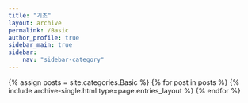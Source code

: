```yaml
---
title: "기초"
layout: archive
permalink: /Basic
author_profile: true
sidebar_main: true
sidebar:
    nav: "sidebar-category"
---
```



{% assign posts = site.categories.Basic %}
{% for post in posts %} {% include archive-single.html type=page.entries_layout %} {% endfor %}

<!--
categories 를 바꿔준 후
[ data/navigation.yml ] 파일에 있는 
사이드바를 변경해주면 된다.
-->